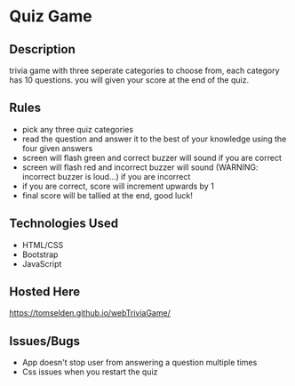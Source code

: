 Quiz Game
===============

Description
---------------
trivia game with three seperate categories to choose from, each category has 10 questions. 
you will given your score at the end of the quiz.

Rules
---------------
* pick any three quiz categories
* read the question and answer it to the best of your knowledge using the four given answers
* screen will flash green and correct buzzer will sound if you are correct
* screen will flash red and incorrect buzzer will sound (WARNING: incorrect buzzer is loud...) if you are incorrect
* if you are correct, score will increment upwards by 1
* final score will be tallied at the end, good luck!

Technologies Used
---------------
* HTML/CSS
* Bootstrap
* JavaScript

Hosted Here
---------------
https://tomselden.github.io/webTriviaGame/

Issues/Bugs
---------------
* App doesn't stop user from answering a question multiple times
* Css issues when you restart the quiz
